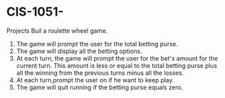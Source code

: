 # CIS-1051-
Projects
Buil a roulette wheel game.
1. The game will prompt the user for the total betting purse.
2. The game will display all the betting options.
3. At each turn, the game will prompt the user for the bet's amount for the current turn. This amount is less or equal to the total betting purse
plus all the winning from the previous turns minus all the losses.
4. At each turn,prompt the user on if he want to keep play.
5. The game will quit running if the betting purse equals zero.

